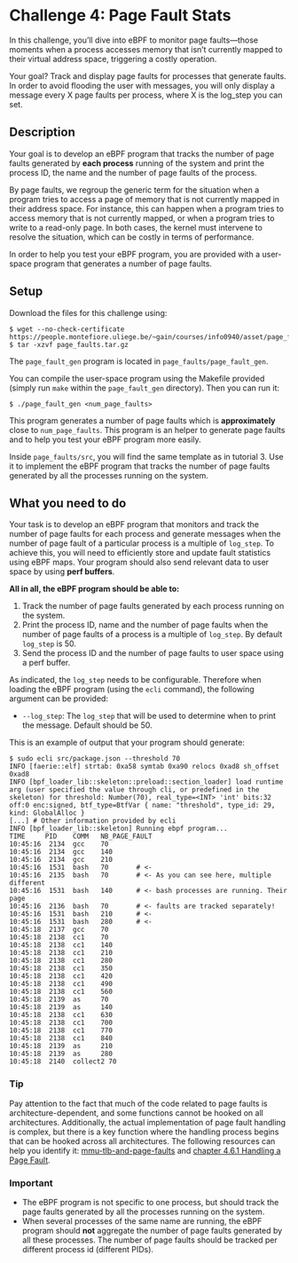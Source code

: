 # Challenge 4: Page Fault Stats

In this challenge, you’ll dive into eBPF to monitor page faults—those moments when a process accesses memory that isn’t currently mapped to their virtual address space, triggering a costly operation.

Your goal? Track and display page faults for processes that generate faults. In order to avoid flooding the user with messages, you will only display a message every X page faults per process, where X is the log_step you can set.

## Description

Your goal is to develop an eBPF program that tracks the number of page faults generated by **each process** running of the system and print the process ID, the name and the number of page faults of the process.

By page faults, we regroup the generic term for the situation when a program tries to access a page of memory that is not currently mapped in their address space. For instance, this can happen when a program tries to access memory that is not currently mapped, or when a program tries to write to a read-only page. In both cases, the kernel must intervene to resolve the situation, which can be costly in terms of performance.

In order to help you test your eBPF program, you are provided with a user-space program that generates a number of page faults.

## Setup
Download the files for this challenge using:

```shell
$ wget --no-check-certificate https://people.montefiore.uliege.be/~gain/courses/info0940/asset/page_faults.tar.gz
$ tar -xzvf page_faults.tar.gz
```

The `page_fault_gen` program is located in `page_faults/page_fault_gen`.

You can compile the user-space program using the Makefile provided (simply run `make` within the `page_fault_gen` directory). Then you can run it:

```
$ ./page_fault_gen <num_page_faults>
```

This program generates a number of page faults which is **approximately** close to `num_page_faults`. This program is an helper to generate page faults and to help you test your eBPF program more easily.

Inside `page_faults/src`, you will find the same template as in tutorial 3. Use it to implement the eBPF program that tracks the number of page faults generated by all the processes running on the system.

## What you need to do

Your task is to develop an eBPF program that monitors and track the number of page faults for each process and generate messages when the number of page fault of a particular process is a multiple of `log_step`. To achieve this, you will need to efficiently store and update fault statistics using eBPF maps. Your program should also send relevant data to user space by using **perf buffers**.

**All in all, the eBPF program should be able to:**

1. Track the number of page faults generated by each process running on the system.
2. Print the process ID, name and the number of page faults when the number of page faults of a process is a multiple of `log_step`. By default `log_step` is 50.
3. Send the process ID and the number of page faults to user space using a perf buffer.

As indicated, the `log_step` needs to be configurable. Therefore when loading the eBPF program (using the `ecli` command), the following argument can be provided:

- `--log_step`: The `log_step` that will be used to determine when to print the message. Default should be 50.

This is an example of output that your program should generate:

```
$ sudo ecli src/package.json --threshold 70
INFO [faerie::elf] strtab: 0xa58 symtab 0xa90 relocs 0xad8 sh_offset 0xad8
INFO [bpf_loader_lib::skeleton::preload::section_loader] load runtime arg (user specified the value through cli, or predefined in the skeleton) for threshold: Number(70), real_type=<INT> 'int' bits:32 off:0 enc:signed, btf_type=BtfVar { name: "threshold", type_id: 29, kind: GlobalAlloc }
[...] # Other information provided by ecli
INFO [bpf_loader_lib::skeleton] Running ebpf program...
TIME     PID    COMM   NB_PAGE_FAULT
10:45:16  2134  gcc    70
10:45:16  2134  gcc    140
10:45:16  2134  gcc    210
10:45:16  1531  bash   70       # <-
10:45:16  2135  bash   70       # <- As you can see here, multiple different
10:45:16  1531  bash   140      # <- bash processes are running. Their page
10:45:16  2136  bash   70       # <- faults are tracked separately!
10:45:16  1531  bash   210      # <-
10:45:16  1531  bash   280      # <-
10:45:18  2137  gcc    70
10:45:18  2138  cc1    70
10:45:18  2138  cc1    140
10:45:18  2138  cc1    210
10:45:18  2138  cc1    280
10:45:18  2138  cc1    350
10:45:18  2138  cc1    420
10:45:18  2138  cc1    490
10:45:18  2138  cc1    560
10:45:18  2139  as     70
10:45:18  2139  as     140
10:45:18  2138  cc1    630
10:45:18  2138  cc1    700
10:45:18  2138  cc1    770
10:45:18  2138  cc1    840
10:45:18  2139  as     210
10:45:18  2139  as     280
10:45:18  2140  collect2 70
```

### Tip

Pay attention to the fact that much of the code related to page faults is architecture-dependent, and some functions cannot be hooked on all architectures. Additionally, the actual implementation of page fault handling is complex, but there is a key function where the handling process begins that can be hooked across all architectures. The following resources can help you identify it: [mmu-tlb-and-page-faults](https://www.kernel.org/doc/html/v6.8/mm/page_tables.html?highlight=do_read_fault#mmu-tlb-and-page-faults) and [chapter 4.6.1 Handling a Page Fault](https://www.kernel.org/doc/gorman/html/understand/understand007.html).

### Important

- The eBPF program is not specific to one process, but should track the page faults generated by all the processes running on the system.
- When several processes of the same name are running, the eBPF program should **not** aggregate the number of page faults generated by all these processes. The number of page faults should be tracked per different process id (different PIDs).